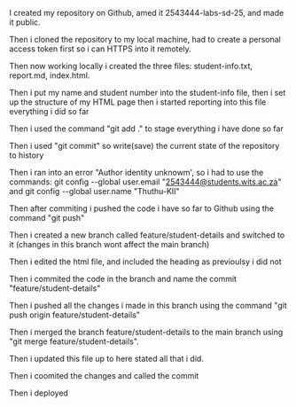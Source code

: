 I created my repository on Github, amed it 2543444-labs-sd-25, and made it public.

Then i cloned the repository to my local machine, had to create a personal access token first so i can HTTPS into it remotely.

Then now working locally i created the three files: student-info.txt, report.md, index.html.

Then i put my name and student number into the student-info file, then i set up the structure of my HTML page then i started reporting into this file everything i did so far

Then i used the command "git add ." to stage everything i have done so far

Then i used "git commit" so write(save) the current state of the repository to history

Then i ran into an error "Author identity unknowm', so i had to use the commands:  git config --global user.email "2543444@students.wits.ac.za" and git config --global user.name "Thuthu-KII"

Then after commiting i pushed the code i have so far to Github using the command "git push"

Then i created a new branch called feature/student-details and switched to it (changes in this branch wont affect the main branch)

Then i edited the html file, and included the heading as previoulsy i did not

Then i commited the code in the branch and name the commit "feature/student-details"

Then i pushed all the changes i made in this branch using the command "git push origin feature/student-details"

Then i merged the branch feature/student-details to the main branch using "git merge feature/student-details".

Then i updated this file up to here stated all that i did.

Then i coomited the changes and called the commit 

Then i deployed



